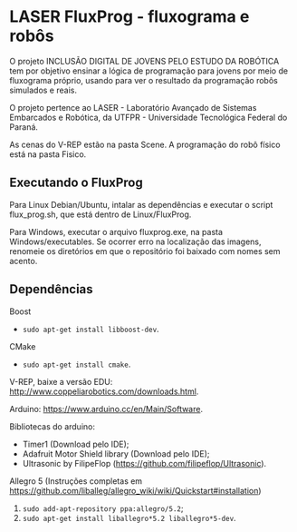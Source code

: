﻿# LASER FluxProg - fluxograma e robôs
O projeto INCLUSÃO DIGITAL DE JOVENS PELO ESTUDO DA ROBÓTICA tem por objetivo ensinar a lógica de programação para jovens por meio de fluxograma próprio, usando para ver o resultado da programação robôs simulados e reais.

O projeto pertence ao LASER - Laboratório Avançado de Sistemas Embarcados e Robótica, da UTFPR - Universidade Tecnológica Federal do Paraná.

As cenas do V-REP estão na pasta Scene. A programação do robô físico está na pasta Fisico.

## Executando o FluxProg
Para Linux Debian/Ubuntu, intalar as dependências e executar o script flux_prog.sh, que está dentro de Linux/FluxProg.

Para Windows, executar o arquivo fluxprog.exe, na pasta Windows/executables. Se ocorrer erro na localização das imagens, renomeie os diretórios em que o repositório foi baixado com nomes sem acento.

## Dependências

Boost
- `sudo apt-get install libboost-dev`.

CMake
- `sudo apt-get install cmake`.

V-REP, baixe a versão EDU: http://www.coppeliarobotics.com/downloads.html.

Arduino: https://www.arduino.cc/en/Main/Software.

Bibliotecas do arduino:
- Timer1 (Download pelo IDE);
- Adafruit Motor Shield library (Download pelo IDE);
- Ultrasonic by FilipeFlop (https://github.com/filipeflop/Ultrasonic).

Allegro 5 (Instruções completas em https://github.com/liballeg/allegro_wiki/wiki/Quickstart#installation)
1. `sudo add-apt-repository ppa:allegro/5.2`;
2. `sudo apt-get install liballegro*5.2 liballegro*5-dev`.